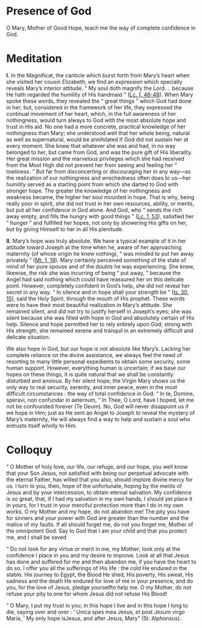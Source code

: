 # Presence of God

O Mary, Mother of Good Hope, teach me the way of complete confidence in God.

# Meditation

**I.** In the Magnificat, the canticle which burst forth from Mary’s heart when she visited her cousin Elizabeth, we find an expression which specially reveals Mary’s interior attitude. “ My soul doth magnify the Lord. .. because He hath regarded the humility of His handmaid ” ([Lc. 1, 46-48](https://vulgata.online/bible/Lc.1?ed=DR2&vfn=DR2.Lc.1.46-48:vs)). When Mary spoke these words, they revealed the “ great things ” which God had done in her; but, considered in the framework of her life, they expressed the continual movement of her heart, which, in the full awareness of her nothingness, would turn always to God with the most absolute hope and trust in His aid. No one had a more concrete, practical knowledge of her nothingness than Mary; she understood well that her whole being, natural as well as supernatural, would be annihilated if God did not sustain her at every moment. She knew that whatever she was and had, in no way belonged to her, but came from God, and was the pure gift of His liberality. Her great mission and the marvelous privileges which she had received from the Most High did not prevent her from seeing and feeling her “ lowliness. ” But far from disconcerting or discouraging her in any way—as the realization of our nothingness and wrechedness often does to us—her humility served as a starting point from which she darted to God with stronger hope. The greater the knowledge of her nothingness and weakness became, the higher her soul mounted in hope. That is why, being really poor in spirit, she did not trust in her own resources, ability, or merits, but put all her confidence in God alone. And God, who “ sends the rich away empty, and fills the hungry with good things ” ([Lc. 1, 53](https://vulgata.online/bible/Lc.1?ed=DR2&vfn=DR2.Lc.1.53:vs)), satisfied her “ hunger ” and fulfilled her hopes, not only by showering His gifts on her, but by giving Himself to her in all His plenitude.

**II.** Mary’s hope was truly absolute. We have a typical example of it in her attitude toward Joseph at the time when he, aware of her approaching maternity (of whose origin he knew nothing), “ was minded to put her away privately ” ([Mt. 1, 19](https://vulgata.online/bible/Mt.1?ed=DR2&vfn=DR2.Mt.1.19:vs)). Mary certainly perceived something of the state of mind of her pure spouse and of the doubts he was experiencing. She knew, likewise, the risk she was incurring of being “ put away, ” because the Angel had said nothing which could have reassured her on this delicate point. However, completely confident in God’s help, she did not reveal her secret in any way. “ In silence and in hope shall your strength be ” ([Is. 30, 15](https://vulgata.online/bible/Is.30?ed=DR2&vfn=DR2.Is.30.15:vs)), said the Holy Spirit, through the mouth of His prophet. These words were to have their most beautiful realization in Mary’s attitude. She remained silent, and did not try to justify herself in Joseph’s eyes; she was silent because she was filled with hope in God and absolutely certain of His help. Silence and hope permitted her to rely entirely upon God; strong with His strength, she remained serene and tranquil in an extremely difficult and delicate situation.

We also hope in God, but our hope is not absolute like Mary’s. Lacking her complete reliance on the divine assistance, we always feel the need of resorting to many little personal expedients to obtain some security, some human support. However, everything human is uncertain; if we base our hopes on these things, it is quite natural that we shall be constantly disturbed and anxious. By her silent hope, the Virgin Mary shows us the only way to real security, serenity, and inner peace, even in the most difficult circumstances : the way of total confidence in God. “ In te, Domine, speravi, non confundar in aeternum, ” In Thee, O Lord, have I hoped, let me not be confounded forever (Te Deum). No, God will never disappoint us if we hope in Him; just as He sent an Angel to Joseph to reveal the mystery of Mary’s maternity, He will always find a way to help and sustain a soul who entrusts itself wholly to Him.

# Colloquy

“ O Mother of holy love, our life, our refuge, and our hope, you well know that your Son Jesus, not satisfied with being our perpetual advocate with the eternal Father, has willed that you also, should implore divine mercy for us. I turn to you, then, hope of the unfortunate, hoping by the merits of Jesus and by your intercession, to obtain eternal salvation. My confidence is so great, that, if I had my salvation in my own hands, I should yet place it in yours, for I trust in your merciful protection more than I do in my own works. O my Mother and my hope, do not abandon me! The pity you have for sinners and your power with God are greater than the number and the malice of my faults. If all should forget me, do not you forget me, Mother of the omnipotent God. Say to God that I am your child and that you protect me, and I shall be saved

“ Do not look for any virtue or merit in me, my Mother; look only at the confidence I place in you and my desire to improve. Look at all that Jesus has done and suffered for me and then abandon me, if you have the heart to do so. I offer you all the sufferings of His life : the cold He endured in the stable. His journey to Egypt, the Blood He shed, His poverty, His sweat, His sadness and the death He endured for love of me in your presence, and do you, for the love of Jesus, pledge yourselfto help me. O my Mother, do not refuse your pity to one for whom Jesus did not refuse His Blood!

“ O Mary, I put my trust in you; in this hope I live and in this hope I long to die, saying over and over : ‘ Unica spes mea Jesus, et post Jesum virgo Maria, ’ My only hope isJesus, and after Jesus, Mary” (St. Alphonsus).
